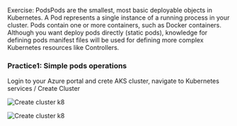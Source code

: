 


Exercise: PodsPods are the smallest, most basic deployable objects in Kubernetes. A Pod represents a single instance of a running process in your cluster. Pods contain one or more containers, such as Docker containers. Although you want deploy pods directly (static pods), knowledge for defining pods manifest files will be used for defining more complex Kubernetes resources like Controllers.

### Practice1: Simple pods operations


Login to your Azure portal and crete AKS cluster, navigate to Kubernetes services / Create Cluster


![Create cluster k8](/images/1.jpg "")

![Create cluster k8](/images/2.jpg "Create cluster ")

